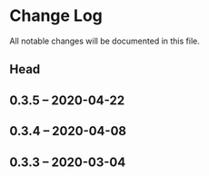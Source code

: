 # Change Log

All notable changes will be documented in this file.

## Head

## 0.3.5 &ndash; 2020-04-22

## 0.3.4 &ndash; 2020-04-08

## 0.3.3 &ndash; 2020-03-04
